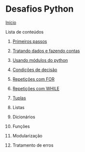 # Desafios Python

[Início](https://github.com/NandesLima/python-codigos)

Lista de conteúdos

1. [Primeiros passos](https://github.com/NandesLima/python-codigos/tree/master/desafios/01.%20Primeiros%20passos)

2. [Tratando dados e fazendo contas](https://github.com/NandesLima/python-codigos/tree/master/desafios/02.%20Tratando%20dados%20e%20fazendo%20contas)

3. [Usando módulos do python](https://github.com/NandesLima/python-codigos/tree/master/desafios/03.%20Usando%20m%C3%B3dulos%20Python)

4. [Condições de decisão](https://github.com/NandesLima/python-codigos/tree/master/desafios/04.%20Condi%C3%A7%C3%B5es%20de%20decis%C3%A3o)

5. [Repetições com FOR](https://github.com/NandesLima/python-codigos/tree/master/desafios/05.%20Repeti%C3%A7%C3%B5es%20com%20FOR)

6. [Repetições com WHILE](https://github.com/NandesLima/python-codigos/tree/master/desafios/06.%20Repeti%C3%A7%C3%B5es%20com%20WHILE)

7. [Tuplas](https://github.com/NandesLima/python-codigos/tree/master/desafios/07.%20Tuplas)

8. Listas

9. Dicionários

10. Funções

11. Modularização

12. Tratamento de erros



